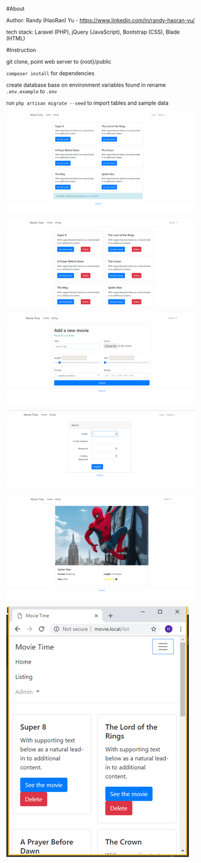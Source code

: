 #About

Author: Randy (HaoRan) Yu - https://www.linkedin.com/in/randy-haoran-yu/

tech stack: Laravel (PHP), jQuery (JavaScript), Bootstrap (CSS), Blade (HTML)

#Instruction

git clone, point web server to {root}/public

`composer install` for dependencies

create database base on environment variables found in rename `.env.example` to `.env`

run `php artisan migrate --seed` to import tables and sample data

![screenshot](https://raw.githubusercontent.com/Eudemon/movie_portal/master/screenshot/11.PNG)

![screenshot](https://raw.githubusercontent.com/Eudemon/movie_portal/master/screenshot/22.PNG)

![screenshot](https://raw.githubusercontent.com/Eudemon/movie_portal/master/screenshot/33.PNG)

![screenshot](https://raw.githubusercontent.com/Eudemon/movie_portal/master/screenshot/44.PNG)

![screenshot](https://raw.githubusercontent.com/Eudemon/movie_portal/master/screenshot/55.PNG)

![screenshot](https://raw.githubusercontent.com/Eudemon/movie_portal/master/screenshot/66.PNG)
